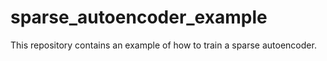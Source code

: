 # sparse_autoencoder_example
This repository contains an example of how to train a sparse autoencoder.

